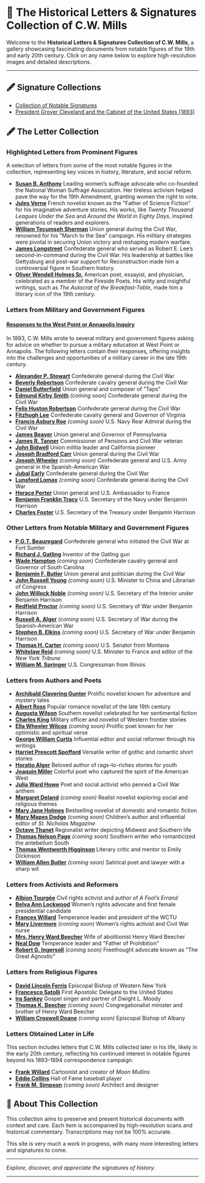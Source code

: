 # 📜 The Historical Letters & Signatures Collection of C.W. Mills

Welcome to the **Historical Letters & Signatures Collection of C.W. Mills**, a gallery showcasing fascinating documents from notable figures of the 19th and early 20th century. Click on any name below to explore high-resolution images and detailed descriptions.

---

## 🖋️ Signature Collections
- [Collection of Notable Signatures](letters/signatures.md)  
- [President Grover Cleveland and the Cabinet of the United States (1893)](letters/cleveland.md)

## 🖋️ The Letter Collection

### Highlighted Letters from Prominent Figures
A selection of letters from some of the most notable figures in the collection, representing key voices in history, literature, and social reform.

- **[Susan B. Anthony](letters/anthony.md)** Leading women’s suffrage advocate who co-founded the National Woman Suffrage Association. Her tireless activism helped pave the way for the 19th Amendment, granting women the right to vote.  
- **[Jules Verne](letters/verne.md)** French novelist known as the "Father of Science Fiction" for his imaginative adventure stories. His works, like *Twenty Thousand Leagues Under the Sea* and *Around the World in Eighty Days*, inspired generations of readers and explorers.  
- **[William Tecumseh Sherman](letters/sherman.md)** Union general during the Civil War, renowned for his "March to the Sea" campaign. His military strategies were pivotal in securing Union victory and reshaping modern warfare.  
- **[James Longstreet](letters/longstreet.md)** Confederate general who served as Robert E. Lee’s second-in-command during the Civil War. His leadership at battles like Gettysburg and post-war support for Reconstruction made him a controversial figure in Southern history.  
- **[Oliver Wendell Holmes Sr.](letters/holmes.md)** American poet, essayist, and physician, celebrated as a member of the Fireside Poets. His witty and insightful writings, such as *The Autocrat of the Breakfast-Table*, made him a literary icon of the 19th century.  

### Letters from Military and Government Figures

#### [Responses to the West Point or Annapolis Inquiry](letters/armynavy.md)
In 1893, C.W. Mills wrote to several military and government figures asking for advice on whether to pursue a military education at West Point or Annapolis. The following letters contain their responses, offering insights into the challenges and opportunities of a military career in the late 19th century.

- **[Alexander P. Stewart](letters/stewart.md)** Confederate general during the Civil War  
- **[Beverly Robertson](letters/robertson.md)** Confederate cavalry general during the Civil War  
- **[Daniel Butterfield](letters/butterfield.md)** Union general and composer of "Taps"  
- **[Edmund Kirby Smith](#)** *(coming soon)* Confederate general during the Civil War  
- **[Felix Huston Robertson](letters/fhrobertson.md)** Confederate general during the Civil War  
- **[Fitzhugh Lee](letters/lee.md)** Confederate cavalry general and Governor of Virginia  
- **[Francis Asbury Roe](#)** *(coming soon)* U.S. Navy Rear Admiral during the Civil War  
- **[James Beaver](letters/beaver.md)** Union general and Governor of Pennsylvania  
- **[James R. Tanner](letters/tanner.md)** Commissioner of Pensions and Civil War veteran  
- **[John Bidwell](letters/bidwell.md)** Union militia leader and California pioneer  
- **[Joseph Bradford Carr](letters/carr.md)** Union general during the Civil War  
- **[Joseph Wheeler](#)** *(coming soon)* Confederate general and U.S. Army general in the Spanish-American War  
- **[Jubal Early](letters/early.md)** Confederate general during the Civil War  
- **[Lunsford Lomax](#)** *(coming soon)* Confederate general during the Civil War  
- **[Horace Porter](letters/porter.md)** Union general and U.S. Ambassador to France  
- **[Benjamin Franklin Tracy](letters/tracy.md)** U.S. Secretary of the Navy under Benjamin Harrison  
- **[Charles Foster](letters/foster.md)** U.S. Secretary of the Treasury under Benjamin Harrison  

### Other Letters from Notable Military and Government Figures

- **[P.G.T. Beauregard](letters/beauregard.md)** Confederate general who initiated the Civil War at Fort Sumter  
- **[Richard J. Gatling](letters/gatling.md)** Inventor of the Gatling gun  
- **[Wade Hampton](#)** *(coming soon)* Confederate cavalry general and Governor of South Carolina  
- **[Benjamin F. Butler](letters/butler.md)** Union general and politician during the Civil War  
- **[John Russell Young](letters/young.md)** *(coming soon)* U.S. Minister to China and Librarian of Congress  
- **[John Willock Noble](#)** *(coming soon)* U.S. Secretary of the Interior under Benjamin Harrison  
- **[Redfield Proctor](#)** *(coming soon)* U.S. Secretary of War under Benjamin Harrison  
- **[Russell A. Alger](#)** *(coming soon)* U.S. Secretary of War during the Spanish-American War  
- **[Stephen B. Elkins](#)** *(coming soon)* U.S. Secretary of War under Benjamin Harrison  
- **[Thomas H. Carter](#)** *(coming soon)* U.S. Senator from Montana  
- **[Whitelaw Reid](#)** *(coming soon)* U.S. Minister to France and editor of the *New York Tribune*  
- **[William M. Springer](letters/springer.md)** U.S. Congressman from Illinois  

### Letters from Authors and Poets

- **[Archibald Clavering Gunter](letters/gunter.md)** Prolific novelist known for adventure and mystery tales  
- **[Albert Ross](letters/ross.md)** Popular romance novelist of the late 19th century  
- **[Augusta Wilson](letters/wilson.md)** Southern novelist celebrated for her sentimental fiction  
- **[Charles King](letters/king.md)** Military officer and novelist of Western frontier stories  
- **[Ella Wheeler Wilcox](#)** *(coming soon)* Prolific poet known for her optimistic and spiritual verse  
- **[George William Curtis](letters/curtis.md)** Influential editor and social reformer through his writings  
- **[Harriet Prescott Spofford](letters/spofford.md)** Versatile writer of gothic and romantic short stories  
- **[Horatio Alger](letters/alger.md)** Beloved author of rags-to-riches stories for youth  
- **[Joaquin Miller](letters/miller.md)** Colorful poet who captured the spirit of the American West  
- **[Julia Ward Howe](letters/howe.md)** Poet and social activist who penned a Civil War anthem  
- **[Margaret Deland](#)** *(coming soon)* Realist novelist exploring social and religious themes  
- **[Mary Jane Holmes](letters/mjholmes.md)** Bestselling novelist of domestic and romantic fiction  
- **[Mary Mapes Dodge](#)** *(coming soon)* Children’s author and influential editor of *St. Nicholas Magazine*  
- **[Octave Thanet](letters/thanet.md)** Regionalist writer depicting Midwest and Southern life  
- **[Thomas Nelson Page](#)** *(coming soon)* Southern writer who romanticized the antebellum South  
- **[Thomas Wentworth Higginson](letters/higginson.md)** Literary critic and mentor to Emily Dickinson  
- **[William Allen Butler](#)** *(coming soon)* Satirical poet and lawyer with a sharp wit  

### Letters from Activists and Reformers
- **[Albion Tourgée](letters/tourgee.md)** Civil rights activist and author of *A Fool’s Errand*  
- **[Belva Ann Lockwood](letters/lockwood.md)** Women’s rights advocate and first female presidential candidate  
- **[Frances Willard](letters/franceswillard.md)** Temperance leader and president of the WCTU  
- **[Mary Livermore](#)** *(coming soon)* Women’s rights activist and Civil War nurse  
- **[Mrs. Henry Ward Beecher](letters/beecher.md)** Wife of abolitionist Henry Ward Beecher  
- **[Neal Dow](letters/dow.md)** Temperance leader and "Father of Prohibition"  
- **[Robert G. Ingersoll](#)** *(coming soon)* Freethought advocate known as "The Great Agnostic"  

### Letters from Religious Figures
- **[David Lincoln Ferris](letters/ferris.md)** Episcopal Bishop of Western New York  
- **[Francesco Satolli](letters/satolli.md)** First Apostolic Delegate to the United States  
- **[Ira Sankey](letters/sankey.md)** Gospel singer and partner of Dwight L. Moody  
- **[Thomas K. Beecher](#)** *(coming soon)* Congregationalist minister and brother of Henry Ward Beecher  
- **[William Croswell Doane](#)** *(coming soon)* Episcopal Bishop of Albany  

### Letters Obtained Later in Life
This section includes letters that C.W. Mills collected later in his life, likely in the early 20th century, reflecting his continued interest in notable figures beyond his 1893–1894 correspondence campaign.

- **[Frank Willard](letters/willard.md)** Cartoonist and creator of *Moon Mullins*  
- **[Eddie Collins](letters/collins.md)** Hall of Fame baseball player  
- **[Frank M. Simpson](#)** *(coming soon)* Architect and designer  

## 🔎 About This Collection

This collection aims to preserve and present historical documents with context and care. Each item is accompanied by high-resolution scans and historical commentary. Transcriptions may not be 100% accurate.

This site is very much a work in progress, with many more interesting letters and signatures to come.

---

*Explore, discover, and appreciate the signatures of history.*

---
